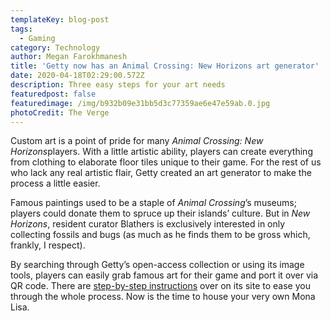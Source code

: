 ```yaml
---
templateKey: blog-post
tags:
  - Gaming
category: Technology
author: Megan Farokhmanesh
title: 'Getty now has an Animal Crossing: New Horizons art generator'
date: 2020-04-18T02:29:00.572Z
description: Three easy steps for your art needs
featuredpost: false
featuredimage: /img/b932b09e31bb5d3c77359ae6e47e59ab.0.jpg
photoCredit: The Verge
---
```

Custom art is a point of pride for many *Animal Crossing: New Horizons*players. With a little artistic ability, players can create everything from clothing to elaborate floor tiles unique to their game. For the rest of us who lack any real artistic flair, Getty created an art generator to make the process a little easier.

Famous paintings used to be a staple of *Animal Crossing*’s museums; players could donate them to spruce up their islands’ culture. But in *New Horizons*, resident curator Blathers is exclusively interested in only collecting fossils and bugs (as much as he finds them to be gross which, frankly, I respect).

By searching through Getty’s open-access collection or using its image tools, players can easily grab famous art for their game and port it over via QR code. There are [step-by-step instructions](https://experiments.getty.edu/ac-art-generator) over on its site to ease you through the whole process. Now is the time to house your very own Mona Lisa.